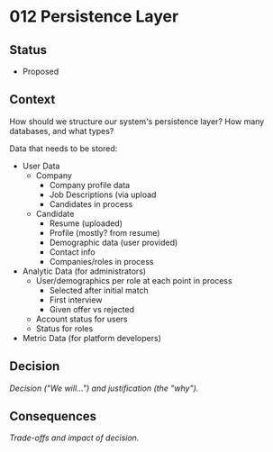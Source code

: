 # 012 Persistence Layer

## Status

- Proposed

## Context

How should we structure our system's persistence layer? How many databases, and what types?

Data that needs to be stored:
- User Data
  - Company
    - Company profile data
    - Job Descriptions (via upload
    - Candidates in process
  - Candidate
    - Resume (uploaded)
    - Profile (mostly? from resume)
    - Demographic data (user provided)
    - Contact info
    - Companies/roles in process
- Analytic Data (for administrators)
  - User/demographics per role at each point in process
    - Selected after initial match
    - First interview
    - Given offer vs rejected
  - Account status for users
  - Status for roles
- Metric Data (for platform developers)

## Decision

_Decision ("We will...") and justification (the "why")._

## Consequences

_Trade-offs and impact of decision._
